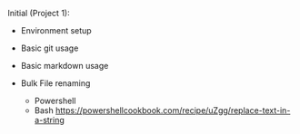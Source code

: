 Initial (Project 1):

- Environment setup
- Basic git usage
- Basic markdown usage

- Bulk File renaming
  - Powershell
  - Bash
    https://powershellcookbook.com/recipe/uZgg/replace-text-in-a-string
